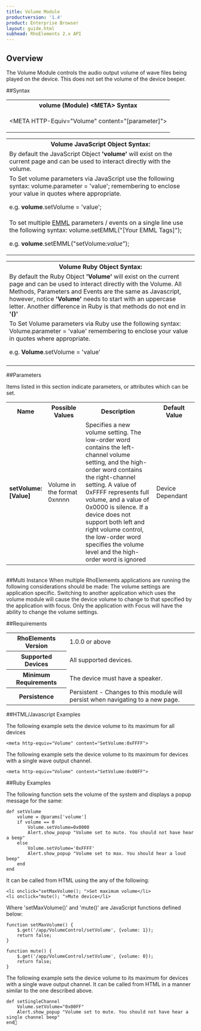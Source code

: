 ```yaml
---
title: Volume Module
productversion: '1.4'
product: Enterprise Browser
layout: guide.html
subhead: RhoElements 2.x API
---
```


## Overview
The Volume Module controls the audio output volume of wave files being played on the device. This does not set the volume of the device beeper.

##Syntax
<table class="re-table"><tr><th class="tableHeading">volume (Module) &lt;META&gt; Syntax
</th></tr><tr><td class="clsSyntaxCells clsOddRow"><p>&lt;META HTTP-Equiv="Volume" content="[parameter]"&gt;</p></td></tr></table>
<table class="re-table"><tr><th class="tableHeading">Volume JavaScript Object Syntax:</th></tr><tr><td class="clsSyntaxCells clsOddRow">
By default the JavaScript Object <b>'volume'</b> will exist on the current page and can be used to interact directly with the volume.
</td></tr><tr><td class="clsSyntaxCells clsEvenRow">
To Set volume parameters via JavaScript use the following syntax: volume.parameter = 'value'; remembering to enclose your value in quotes where appropriate.  
<P />e.g. <b>volume</b>.setVolume = 'value';
</td></tr><tr><td class="clsSyntaxCells clsOddRow">							
To set multiple <a href="/rhoelements/EMMLOverview">EMML</a> parameters / events on a single line use the following syntax: volume.setEMML("[Your EMML Tags]");
<P />
e.g. <b>volume</b>.setEMML("setVolume:<i>value</i>");							
</td></tr></table>

<table class="re-table"><tr><th class="tableHeading">Volume Ruby Object Syntax:</th></tr><tr><td class="clsSyntaxCells clsOddRow">
By default the Ruby Object <b>'Volume'</b> will exist on the current page and can be used to interact directly with the Volume. All Methods, Parameters and Events are the same as Javascript, however, notice <b>'Volume'</b> needs to start with an uppercase letter. Another difference in Ruby is that methods do not end in <b>'()'</b></td></tr><tr><td class="clsSyntaxCells clsEvenRow">
To Set Volume parameters via Ruby use the following syntax: Volume.parameter = 'value' remembering to enclose your value in quotes where appropriate.  
<P />e.g. <b>Volume</b>.setVolume = 'value'
</td></tr><tr><td class="clsSyntaxCells clsOddRow" /></tr></table>




##Parameters


Items listed in this section indicate parameters, or attributes which can be set.
<table class="re-table"><col width="20%" /><col width="20%" /><col width="38%" /><col width="22%" /><tr><th class="tableHeading">Name</th><th class="tableHeading">Possible Values</th><th class="tableHeading">Description</th><th class="tableHeading">Default Value</th></tr><tr><td class="clsSyntaxCells clsOddRow"><b>setVolume:[Value]
</b></td><td class="clsSyntaxCells clsOddRow">Volume in the format 0xnnnn</td><td class="clsSyntaxCells clsOddRow">Specifies a new volume setting. The low-order word contains the left-channel volume setting, and the high-order word contains the right-channel setting. A value of 0xFFFF represents full volume, and a value of 0x0000 is silence.  If a device does not support both left and right volume control, the low-order word specifies the volume level and the high-order word is ignored</td><td class="clsSyntaxCells clsOddRow">Device Dependant</td></tr></table>
<table class="re-table"><col width="78%" /><col width="8%" /><col width="1%" /><col width="5%" /><col width="1%" /><col width="5%" /><col width="2%" /></table>


##Multi Instance
When multiple RhoElememts applications are running the following considerations should be made: The volume settings are application specific.  Switching to another application which uses the volume module will cause the device volume to change to that specified by the application with focus. Only the application with Focus will have the ability to change the volume settings.



##Requirements

<table class="re-table"><tr><th class="tableHeading">RhoElements Version</th><td class="clsSyntaxCell clsEvenRow">1.0.0 or above
</td></tr><tr><th class="tableHeading">Supported Devices</th><td class="clsSyntaxCell clsOddRow">All supported devices.</td></tr><tr><th class="tableHeading">Minimum Requirements</th><td class="clsSyntaxCell clsOddRow">The device must have a speaker.</td></tr><tr><th class="tableHeading">Persistence</th><td class="clsSyntaxCell clsEvenRow">Persistent - Changes to this module will persist when navigating to a new page.</td></tr></table>


##HTML/Javascript Examples

The following example sets the device volume to its maximum for all devices

	<meta http-equiv="Volume" content="SetVolume:0xFFFF">
	
The following example sets the device volume to its maximum for devices with a single wave output channel.

	<meta http-equiv="Volume" content="SetVolume:0x00FF">
	


##Ruby Examples

The following function sets the volume of the system and displays a popup message for the same: 

	def setVolume
		volume = @params['volume']
		if volume == 0
			Volume.setVolume=0x0000
			Alert.show_popup "Volume set to mute. You should not have hear a beep"
		else
			Volume.setVolume='0xFFFF'
			Alert.show_popup "Volume set to max. You should hear a loud beep"
		end    
	end

It can be called from HTML using the any of the following: 

	<li onclick="setMaxVolume(); ">Set maximum volume</li>
    <li onclick="mute(); ">Mute device</li>
	
Where 'setMaxVolume()' and 'mute()' are JavaScript functions defined below: 

	function setMaxVolume() {
		$.get('/app/VolumeControl/setVolume', {volume: 1});
		return false;
	}

	function mute() {
		$.get('/app/VolumeControl/setVolume', {volume: 0});
		return false;
	}
	
The following example sets the device volume to its maximum for devices with a single wave output channel. It can be called from HTML in a manner similar to the one described above.

	def setSingleChannel
		Volume.setVolume="0x00FF"
		Alert.show_popup "Volume set to mute. You should not have hear a single channel beep"
	end


